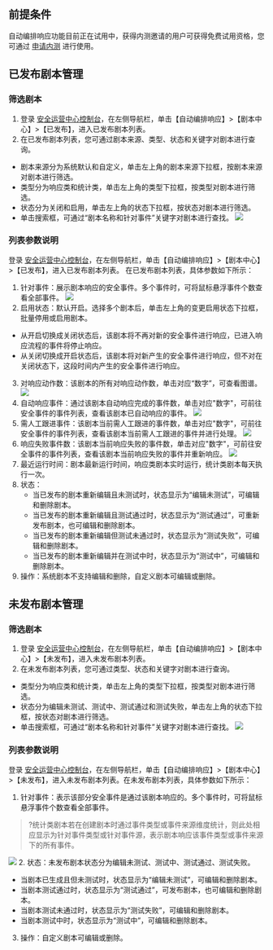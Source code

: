 ##  前提条件
自动编排响应功能目前正在试用中，获得内测邀请的用户可获得免费试用资格，您可通过 [申请内测](https://cloud.tencent.com/apply/p/w5svog9t1nj) 进行使用。

## 已发布剧本管理
### 筛选剧本
1. 登录 [安全运营中心控制台](https://console.cloud.tencent.com/ssav2/soar)，在左侧导航栏，单击【自动编排响应】>【剧本中心】>【已发布】，进入已发布剧本列表。
2. 在已发布剧本列表，您可通过剧本来源、类型、状态和关键字对剧本进行查询。
 - 剧本来源分为系统默认和自定义，单击左上角的剧本来源下拉框，按剧本来源对剧本进行筛选。
 - 类型分为响应类和统计类，单击左上角的类型下拉框，按类型对剧本进行筛选。
 - 状态分为关闭和启用，单击左上角的状态下拉框，按状态对剧本进行筛选。
 - 单击搜索框，可通过“剧本名称和针对事件”关键字对剧本进行查找。
![](https://main.qcloudimg.com/raw/f30a5c5e60085c126224f252d112a136.png)

### 列表参数说明
登录 [安全运营中心控制台](https://console.cloud.tencent.com/ssav2/soar)，在左侧导航栏，单击【自动编排响应】>【剧本中心】>【已发布】，进入已发布剧本列表。 在已发布剧本列表，具体参数如下所示：
1. 针对事件：展示剧本响应的安全事件。多个事件时，可将鼠标悬浮事件个数查看全部事件。
![](https://main.qcloudimg.com/raw/11db341d7ea186eb4e1effc884ffe474.png)
2. 启用状态：默认开启。选择多个剧本后，单击左上角的变更启用状态下拉框，批量停用或启用剧本。
  - 从开启切换成关闭状态后，该剧本将不再对新的安全事件进行响应，已进入响应流程的事件将停止响应。
  - 从关闭切换成开启状态后，该剧本将对新产生的安全事件进行响应，但不对在关闭状态下，这段时间内产生的安全事件进行响应。
3. 对响应动作数：该剧本的所有对响应动作数，单击对应“数字”，可查看图谱。
![](https://main.qcloudimg.com/raw/68dbd2555e444f060e7c439071027a48.png)
4. 自动响应事件：通过该剧本自动响应完成的事件数，单击对应"数字"，可前往安全事件的事件列表，查看该剧本已自动响应的事件。
![](https://main.qcloudimg.com/raw/1df5be01706d74b50ee08ab3bb426998.png)
5. 需人工跟进事件：该剧本当前需人工跟进的事件数，单击对应"数字"，可前往安全事件的事件列表，查看该剧本当前需人工跟进的事件并进行处理。
![](https://main.qcloudimg.com/raw/ded831479cac9153074c1c336a806176.png)
6. 响应失败事件数：该剧本当前响应失败的事件数，单击对应"数字"，可前往安全事件的事件列表，查看该剧本当前响应失败的事件并重新响应。
![](https://main.qcloudimg.com/raw/10ffde47e286a3d15cd6bd29d7dfaba0.png)
7. 最近运行时间：剧本最新运行时间，响应类剧本实时运行，统计类剧本每天执行一次。
8. 状态：
   - 当已发布的剧本重新编辑且未测试时，状态显示为“编辑未测试”，可编辑和删除剧本。
   - 当已发布的剧本重新编辑且测试通过时，状态显示为“测试通过”，可重新发布剧本，也可编辑和删除剧本。
   - 当已发布的剧本重新编辑但测试未通过时，状态显示为“测试失败”，可编辑和删除剧本。
   - 当已发布的剧本重新编辑并在测试中时，状态显示为“测试中”，可编辑和删除剧本。
9. 操作：系统剧本不支持编辑和删除，自定义剧本可编辑或删除。

## 未发布剧本管理
### 筛选剧本
1. 登录 [安全运营中心控制台](https://console.cloud.tencent.com/ssav2/soar)，在左侧导航栏，单击【自动编排响应】>【剧本中心】>【未发布】，进入未发布剧本列表。
2. 在未发布剧本列表，您可通过类型、状态和关键字对剧本进行查询。
 - 类型分为响应类和统计类，单击左上角的类型下拉框，按类型对剧本进行筛选。
 - 状态分为编辑未测试、测试中、测试通过和测试失败，单击左上角的状态下拉框，按状态对剧本进行筛选。
 - 单击搜索框，可通过“剧本名称和针对事件”关键字对剧本进行查找。
![](https://main.qcloudimg.com/raw/f30a5c5e60085c126224f252d112a136.png)

### 列表参数说明
登录 [安全运营中心控制台](https://console.cloud.tencent.com/ssav2/soar)，在左侧导航栏，单击【自动编排响应】>【剧本中心】>【未发布】，进入未发布剧本列表。在未发布剧本列表，具体参数如下所示：
1. 针对事件：表示该部分安全事件是通过该剧本响应的。多个事件时，可将鼠标悬浮事件个数查看全部事件。
>?统计类剧本若在创建剧本时通过事件类型或事件来源维度统计，则此处相应显示为针对事件类型或针对事件源，表示剧本响应该事件类型或事件来源下的所有事件。
>
 ![](https://main.qcloudimg.com/raw/11db341d7ea186eb4e1effc884ffe474.png)
2. 状态：未发布剧本状态分为编辑未测试、测试中、测试通过、测试失败。
 - 当剧本已生成且但未测试时，状态显示为“编辑未测试”，可编辑和删除剧本。
 - 当剧本测试通过时，状态显示为“测试通过”，可发布剧本，也可编辑和删除剧本。
 - 当剧本测试未通过时，状态显示为“测试失败”，可编辑和删除剧本。
 - 当剧本测试中时，状态显示为“测试中”，可编辑和删除剧本。
3. 操作：自定义剧本可编辑或删除。
